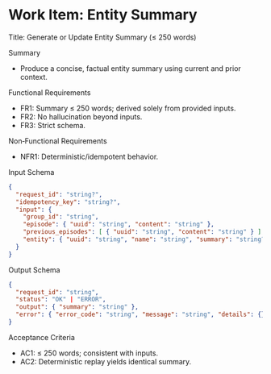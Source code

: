 # Work Item: Entity Summary

Title: Generate or Update Entity Summary (≤ 250 words)

Summary
- Produce a concise, factual entity summary using current and prior context.

Functional Requirements
- FR1: Summary ≤ 250 words; derived solely from provided inputs.
- FR2: No hallucination beyond inputs.
- FR3: Strict schema.

Non‑Functional Requirements
- NFR1: Deterministic/idempotent behavior.

Input Schema
```json
{
  "request_id": "string?",
  "idempotency_key": "string?",
  "input": {
    "group_id": "string",
    "episode": { "uuid": "string", "content": "string" },
    "previous_episodes": [ { "uuid": "string", "content": "string" } ],
    "entity": { "uuid": "string", "name": "string", "summary": "string?" }
  }
}
```

Output Schema
```json
{
  "request_id": "string",
  "status": "OK" | "ERROR",
  "output": { "summary": "string" },
  "error": { "error_code": "string", "message": "string", "details": {} }
}
```

Acceptance Criteria
- AC1: ≤ 250 words; consistent with inputs.
- AC2: Deterministic replay yields identical summary.

